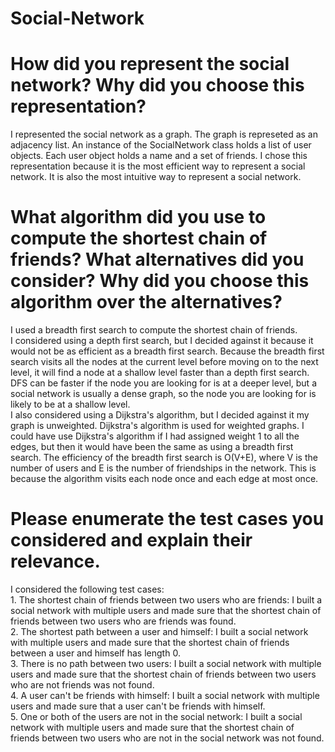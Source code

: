 # Social-Network

<h1>How did you represent the social network? Why did you choose this representation?</h1>
I represented the social network as a graph. The graph is represeted as an adjacency list. An instance of the SocialNetwork class holds a list of user objects. Each user object holds a name and a set of friends. 
I chose this representation because it is the most efficient way to represent a social network. It is also the most intuitive way to represent a social network.
<br>

<h1>What algorithm did you use to compute the shortest chain of friends? What alternatives did you consider? Why did you choose this algorithm over the alternatives?</h1>
I used a breadth first search to compute the shortest chain of friends.
<br>
I considered using a depth first search, but I decided against it because it would not be as efficient as a breadth first search.
Because the breadth first search visits all the nodes at the current level before moving on to the next level, it will find a node at a shallow level faster than a depth first search. DFS can be faster if the node you are looking for is at a deeper level, but a social network is usually a dense graph, so the node you are looking for is likely to be at a shallow level.
<br>
I also considered using a Dijkstra's algorithm, but I decided against it my graph is unweighted. Dijkstra's algorithm is used for weighted graphs. I could have use Dijkstra's algorithm if I had assigned weight 1 to all the edges, but then it would have been the same as using a breadth first search.
The efficiency of the breadth first search is O(V+E), where V is the number of users and E is the number of friendships in the network. This is because the algorithm visits each node once and each edge at most once.
<br>

<h1>Please enumerate the test cases you considered and explain their relevance.</h1>
I considered the following test cases:
<br>
1. The shortest chain of friends between two users who are friends: I built a social network with multiple users and made sure that the shortest chain of friends between two users who are friends was found.
<br>
2. The shortest path between a user and himself: I built a social network with multiple users and made sure that the shortest chain of friends between a user and himself has length 0.
<br>
3. There is no path between two users: I built a social network with multiple users and made sure that the shortest chain of friends between two users who are not friends was not found.
<br>
4. A user can't be friends with himself: I built a social network with multiple users and made sure that a user can't be friends with himself.
<br>
5. One or both of the users are not in the social network: I built a social network with multiple users and made sure that the shortest chain of friends between two users who are not in the social network was not found.
